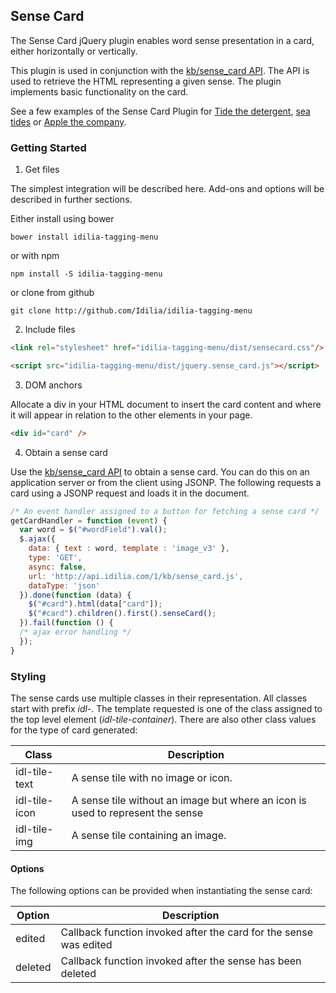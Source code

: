 ## Sense Card

The Sense Card jQuery plugin enables word sense presentation in a card, either horizontally or vertically.

This plugin is used in conjunction with the [kb/sense_card API](http://www.idilia.com/developer/language-graph/api/kb-sense-card/). The API is used to retrieve the HTML representing a given sense. The plugin implements basic functionality on the card.

See a few examples of the Sense Card Plugin for [Tide the detergent](http://api.idilia.com/TaggingMenuDemo/SenseCard?fsk=Tide/N8), [sea tides](http://api.idilia.com/TaggingMenuDemo/SenseCard?fsk=tide/N1) or [Apple the company](http://api.idilia.com/TaggingMenuDemo/SenseCard?fsk=Apple/N66).

### Getting Started

1. Get files

 The simplest integration will be described here. Add-ons and options will be described in further sections.

 Either install using bower

 ```shell
 bower install idilia-tagging-menu
 ```

 or with npm

 ```shell
 npm install -S idilia-tagging-menu
 ```
 
 or clone from github

 ```shell
 git clone http://github.com/Idilia/idilia-tagging-menu
 ```

2. Include files

 ```html
 <link rel="stylesheet" href="idilia-tagging-menu/dist/sensecard.css"/>

 <script src="idilia-tagging-menu/dist/jquery.sense_card.js"></script>
 ```

3. DOM anchors

 Allocate a div in your HTML document to insert the card content and where it will appear in relation to the other elements in your page.

 ```html
 <div id="card" />
 ```

4. Obtain a sense card

 Use the [kb/sense_card API](http://www.idilia.com/developer/language-graph/api/kb-sense-card/) to obtain a sense card. You can do this on an application server or from the client using JSONP. The following requests a card using a JSONP request and loads it in the document.

 ```javascript
 /* An event handler assigned to a button for fetching a sense card */
 getCardHandler = function (event) {
   var word = $("#wordField").val();
   $.ajax({
     data: { text : word, template : 'image_v3' },
     type: 'GET',
     async: false,
     url: 'http://api.idilia.com/1/kb/sense_card.js',
     dataType: 'json'
   }).done(function (data) {
     $("#card").html(data["card"]);
     $("#card").children().first().senseCard();
   }).fail(function () {
   /* ajax error handling */
   });
 }
 ```

### Styling

 The sense cards use multiple classes in their representation. All classes start with prefix _idl-_. The template requested is one of the class assigned to the top level element (_idl-tile-container_). There are also other class values for the type of card generated:

Class|Description
---|---
idl-tile-text| A sense tile with no image or icon.
idl-tile-icon| A sense tile without an image but where an icon is used to represent the sense
idl-tile-img| A sense tile containing an image.


#### Options

The following options can be provided when instantiating the sense card:

Option|Description
---|----
edited|       Callback function invoked after the card for the sense was edited
deleted|       Callback function invoked after the sense has been deleted 

